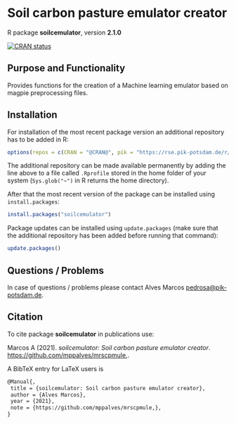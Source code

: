 # Soil carbon pasture emulator creator

R package **soilcemulator**, version **2.1.0**

[![CRAN status](https://www.r-pkg.org/badges/version/soilcemulator)](https://cran.r-project.org/package=soilcemulator)    

## Purpose and Functionality

Provides functions for the creation of a Machine learning emulator based on magpie preprocessing files.


## Installation

For installation of the most recent package version an additional repository has to be added in R:

```r
options(repos = c(CRAN = "@CRAN@", pik = "https://rse.pik-potsdam.de/r/packages"))
```
The additional repository can be made available permanently by adding the line above to a file called `.Rprofile` stored in the home folder of your system (`Sys.glob("~")` in R returns the home directory).

After that the most recent version of the package can be installed using `install.packages`:

```r 
install.packages("soilcemulator")
```

Package updates can be installed using `update.packages` (make sure that the additional repository has been added before running that command):

```r 
update.packages()
```

## Questions / Problems

In case of questions / problems please contact Alves Marcos <pedrosa@pik-potsdam.de>.

## Citation

To cite package **soilcemulator** in publications use:

Marcos A (2021). _soilcemulator: Soil carbon pasture emulator creator_. https://github.com/mppalves/mrscpmule,.

A BibTeX entry for LaTeX users is

 ```latex
@Manual{,
  title = {soilcemulator: Soil carbon pasture emulator creator},
  author = {Alves Marcos},
  year = {2021},
  note = {https://github.com/mppalves/mrscpmule,},
}
```

